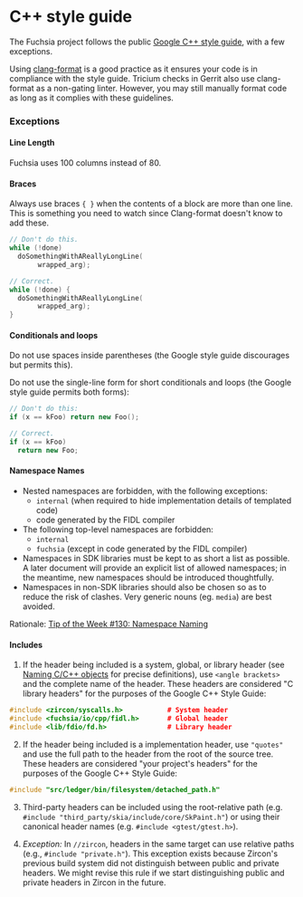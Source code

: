C++ style guide
===============

The Fuchsia project follows the public [Google C++ style guide][google-guide], with a
few exceptions.

Using [clang-format][clang-format] is a good practice as it ensures your code is in
compliance with the style guide. Tricium checks in Gerrit also use clang-format as a
non-gating linter. However, you may still manually format code as long as it complies
with these guidelines.

### Exceptions

#### Line Length

Fuchsia uses 100 columns instead of 80.

#### Braces

Always use braces `{ }` when the contents of a block are more than one line.
This is something you need to watch since Clang-format doesn't know to add
these.

```cpp
// Don't do this.
while (!done)
  doSomethingWithAReallyLongLine(
       wrapped_arg);

// Correct.
while (!done) {
  doSomethingWithAReallyLongLine(
       wrapped_arg);
}
```


#### Conditionals and loops

Do not use spaces inside parentheses (the Google style guide discourages but
permits this).

Do not use the single-line form for short conditionals and loops (the Google
style guide permits both forms):

```cpp
// Don't do this:
if (x == kFoo) return new Foo();

// Correct.
if (x == kFoo)
  return new Foo;
```

#### Namespace Names

* Nested namespaces are forbidden, with the following exceptions:
  - `internal` (when required to hide implementation details of templated code)
  - code generated by the FIDL compiler
* The following top-level namespaces are forbidden:
  - `internal`
  - `fuchsia` (except in code generated by the FIDL compiler)
* Namespaces in SDK libraries must be kept to as short a list as possible.
  A later document will provide an explicit list of allowed namespaces; in the
  meantime, new namespaces should be introduced thoughtfully.
* Namespaces in non-SDK libraries should also be chosen so as to reduce the risk
  of clashes. Very generic nouns (eg. `media`) are best avoided.

Rationale: [Tip of the Week #130: Namespace Naming][totw-130]

[clang-format]: https://clang.llvm.org/docs/ClangFormat.html
[google-guide]: https://google.github.io/styleguide/cppguide.html
[totw-130]: https://abseil.io/tips/130

#### Includes

1. If the header being included is a system, global, or library header (see
   [Naming C/C++ objects](naming.md) for precise definitions), use
   `<angle brackets>` and the complete name of the header. These headers are
   considered "C library headers" for the purposes of the Google C++ Style
   Guide:

```cpp
#include <zircon/syscalls.h>           # System header
#include <fuchsia/io/cpp/fidl.h>       # Global header
#include <lib/fdio/fd.h>               # Library header
```

2. If the header being included is a implementation header, use `"quotes"` and
   use the full path to the header from the root of the source tree. These
   headers are considered "your project's headers" for the purposes of the
   Google C++ Style Guide:

```cpp
#include "src/ledger/bin/filesystem/detached_path.h"
```

3. Third-party headers can be included using the root-relative path (e.g.
  `#include "third_party/skia/include/core/SkPaint.h"`) or using their canonical header
  names (e.g. `#include <gtest/gtest.h>`).

4. *Exception:* In `//zircon`, headers in the same target can use relative
   paths (e.g., `#include "private.h"`). This exception exists because Zircon's
   previous build system did not distinguish between public and private headers.
   We might revise this rule if we start distinguishing public and private
   headers in Zircon in the future.
